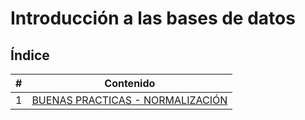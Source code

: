 # Introducción a las bases de datos

## Índice

| # | Contenido |
|---|-----------|
| 1 | [BUENAS PRACTICAS - NORMALIZACIÓN](1_BuenasPracticas.md) |